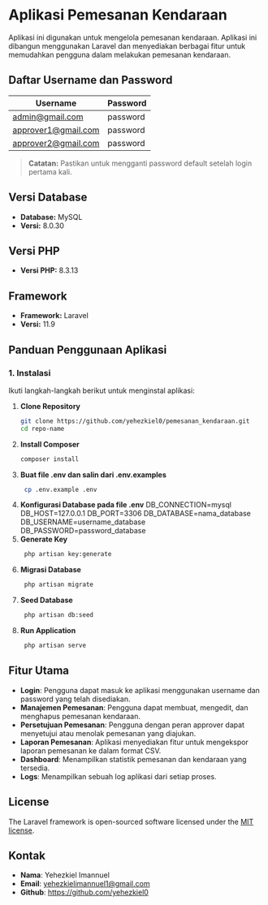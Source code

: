 # Aplikasi Pemesanan Kendaraan

Aplikasi ini digunakan untuk mengelola pemesanan kendaraan. Aplikasi ini dibangun menggunakan Laravel dan menyediakan berbagai fitur untuk memudahkan pengguna dalam melakukan pemesanan kendaraan.

## Daftar Username dan Password

| Username            | Password |
| ------------------- | -------- |
| admin@gmail.com     | password |
| approver1@gmail.com | password |
| approver2@gmail.com | password |

> **Catatan:** Pastikan untuk mengganti password default setelah login pertama kali.

## Versi Database

-   **Database:** MySQL
-   **Versi:** 8.0.30

## Versi PHP

-   **Versi PHP:** 8.3.13

## Framework

-   **Framework:** Laravel
-   **Versi:** 11.9

## Panduan Penggunaan Aplikasi

### 1. Instalasi

Ikuti langkah-langkah berikut untuk menginstal aplikasi:

1. **Clone Repository**
    ```bash
    git clone https://github.com/yehezkiel0/pemesanan_kendaraan.git
    cd repo-name
    ```
2. **Install Composer**
    ```bash
    composer install
    ```
3. **Buat file .env dan salin dari .env.examples**
    ```bash
     cp .env.example .env
    ```
4. **Konfigurasi Database pada file .env**
   DB_CONNECTION=mysql
   DB_HOST=127.0.0.1
   DB_PORT=3306
   DB_DATABASE=nama_database
   DB_USERNAME=username_database
   DB_PASSWORD=password_database
5. **Generate Key**
    ```bash
     php artisan key:generate
    ```
6. **Migrasi Database**
    ```bash
     php artisan migrate
    ```
7. **Seed Database**
    ```bash
     php artisan db:seed
    ```
8. **Run Application**
    ```bash
     php artisan serve
    ```

## Fitur Utama

-   **Login**: Pengguna dapat masuk ke aplikasi menggunakan username dan password yang telah disediakan.
-   **Manajemen Pemesanan**: Pengguna dapat membuat, mengedit, dan menghapus pemesanan kendaraan.
-   **Persetujuan Pemesanan**: Pengguna dengan peran approver dapat menyetujui atau menolak pemesanan yang diajukan.
-   **Laporan Pemesanan**: Aplikasi menyediakan fitur untuk mengekspor laporan pemesanan ke dalam format CSV.
-   **Dashboard**: Menampilkan statistik pemesanan dan kendaraan yang tersedia.
-   **Logs**: Menampilkan sebuah log aplikasi dari setiap proses.

## License

The Laravel framework is open-sourced software licensed under the [MIT license](https://opensource.org/licenses/MIT).

## Kontak

-   **Nama**: Yehezkiel Imannuel
-   **Email**: yehezkielimannuel1@gmail.com
-   **Github**: https://github.com/yehezkiel0
